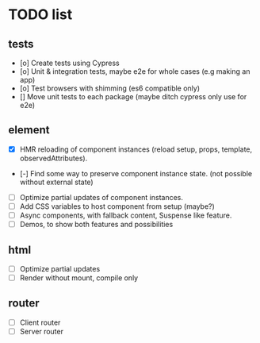 TODO list
===========

tests
-----------
* [o] Create tests using Cypress
* [o] Unit & integration tests, maybe e2e for whole cases (e.g making an app)
* [o] Test browsers with shimming (es6 compatible only)
* [] Move unit tests to each package (maybe ditch cypress only use for e2e)

element
-----------
* [x] HMR reloading of component instances (reload setup, props, template, observedAttributes).
* [-] Find some way to preserve component instance state. (not possible without external state)
* [ ] Optimize partial updates of component instances.
* [ ] Add CSS variables to host component from setup (maybe?)
* [ ] Async components, with fallback content, Suspense like feature.
* [ ] Demos, to show both features and possibilities

html
-----------
* [ ] Optimize partial updates
* [ ] Render without mount, compile only

router
-----------
* [ ] Client router
* [ ] Server router

